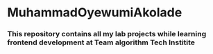 # MuhammadOyewumiAkolade
### This repository contains all my lab projects while learning frontend development at Team algorithm Tech Institite